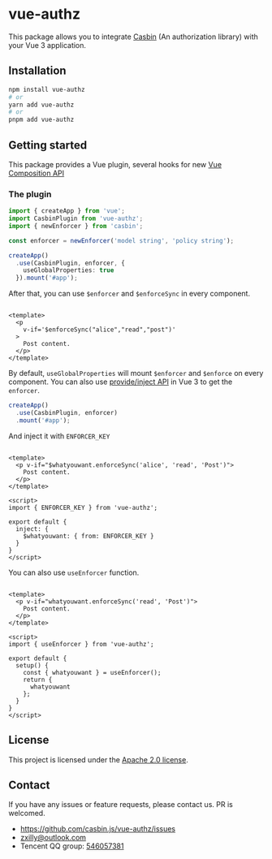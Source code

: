 # vue-authz

This package allows you to integrate [Casbin](https://github.com/casbin/node-casbin) (An authorization library) with
your Vue 3 application.

## Installation

```bash
npm install vue-authz
# or
yarn add vue-authz
# or
pnpm add vue-authz
```

## Getting started

This package provides a Vue plugin, several hooks for
new [Vue Composition API](https://v3.vuejs.org/guide/composition-api-introduction.html)

### The plugin

```typescript
import { createApp } from 'vue';
import CasbinPlugin from 'vue-authz';
import { newEnforcer } from 'casbin';

const enforcer = newEnforcer('model string', 'policy string');

createApp()
  .use(CasbinPlugin, enforcer, {
    useGlobalProperties: true
  }).mount('#app');
```

After that, you can use `$enforcer` and `$enforceSync` in every component.

```vue

<template>
  <p
    v-if='$enforceSync("alice","read","post")'
  >
    Post content.
  </p>
</template>
```

By default, `useGlobalProperties` will mount `$enforcer` and `$enforce` on every component. You can also
use [provide/inject API](https://v3.vuejs.org/guide/component-provide-inject.html) in Vue 3 to get the `enforcer`.

```typescript
createApp()
  .use(CasbinPlugin, enforcer)
  .mount('#app');
```

And inject it with `ENFORCER_KEY`

```vue

<template>
  <p v-if="$whatyouwant.enforceSync('alice', 'read', 'Post')">
    Post content.
  </p>
</template>

<script>
import { ENFORCER_KEY } from 'vue-authz';

export default {
  inject: {
    $whatyouwant: { from: ENFORCER_KEY }
  }
}
</script>
```

You can also use `useEnforcer` function.

```vue

<template>
  <p v-if="whatyouwant.enforceSync('read', 'Post')">
    Post content.
  </p>
</template>

<script>
import { useEnforcer } from 'vue-authz';

export default {
  setup() {
    const { whatyouwant } = useEnforcer();
    return {
      whatyouwant
    };
  }
}
</script>
```

## License

This project is licensed under the [Apache 2.0 license](LICENSE).

## Contact

If you have any issues or feature requests, please contact us. PR is welcomed.

- https://github.com/casbin.js/vue-authz/issues
- zxilly@outlook.com
- Tencent QQ
  group: [546057381](//shang.qq.com/wpa/qunwpa?idkey=8ac8b91fc97ace3d383d0035f7aa06f7d670fd8e8d4837347354a31c18fac885)
